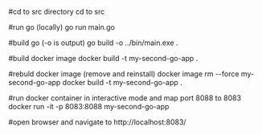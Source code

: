 #cd to src directory
cd to src

#run go (locally)
go run main.go

#build go (-o is output)
go build -o ../bin/main.exe .

#build docker image
docker build -t my-second-go-app .

#rebuld docker image (remove and reinstall)
docker image rm --force my-second-go-app
docker build -t my-second-go-app .

#run docker container in interactive mode and map port 8088 to 8083
docker run -it -p 8083:8088 my-second-go-app

#open browser and navigate to http://localhost:8083/